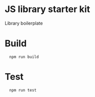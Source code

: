 # JS library starter kit

Library boilerplate

# Build

```
  npm run build
```

# Test

```
  npm run test
```
